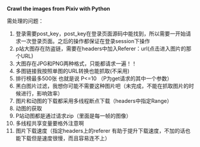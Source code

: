 **Crawl the images from Pixiv with Python**

需处理的问题：
1. 登录需要post_key，post_key在登录页面源码中能找到，所以需要一开始请求一次登录页面。之后的操作都保证在登录session下操作
2. p站大图存在防盗链，需要在headers中加入Referer：url(点击进入图片的那个URL)
3. 大图存在JPG和PNG两种格式，只能都请求一遍！！
4. 多图链接我按照单图的URL转换也能抓取(不采用)
5. 排行榜最多500张  也就是说 P<=10  （P为get请求的其中一个参数）
6. 黑白图片过滤，我想你可能不需要这种图片吧（未完成，不能在抓取图片的时候进行，影响效率）
7. 图片和动图的下载都采用多线程断点下载（headers中指定Range）
8. 动图的获取
9. P站动图都是通过请求zip（里面是每一帧的图像）
10. 多线程共享变量要格外注意啊
11. 图片下载速度（指定headers上的referer  有助于提升下载速度，不加的话也能下载但是速度很慢，而且容易连不上）
